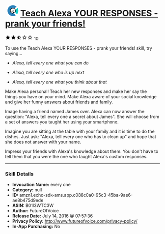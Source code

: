 # &nbsp;<img src="skill_icon" alt="Teach Alexa YOUR RESPONSES - prank your friends! icon" width="36"> [Teach Alexa YOUR RESPONSES - prank your friends!](http://alexa.amazon.com/#skills/amzn1.echo-sdk-ams.app.c088c0a0-95c3-45ba-9ae6-ae8b475d9ede)
![2.7 stars](../../images/ic_star_black_18dp_1x.png)![2.7 stars](../../images/ic_star_black_18dp_1x.png)![2.7 stars](../../images/ic_star_half_black_18dp_1x.png)![2.7 stars](../../images/ic_star_border_black_18dp_1x.png)![2.7 stars](../../images/ic_star_border_black_18dp_1x.png) 10

To use the Teach Alexa YOUR RESPONSES - prank your friends! skill, try saying...

* *Alexa, tell every one what you can do*

* *Alexa, tell every one who is up next*

* *Alexa, tell every one what you think about that*

Make Alexa personal! Teach her new responses and make her say the things you have on your mind. Make Alexa aware of your social knowledge and give her funny answers about friends and family. 
 
Image having a friend named James over. Alexa can now answer the question: "Alexa, tell every one a secret about James". She will choose from a set of answers you taught her using your smartphone. 
 
Imagine you are sitting at the table with your family and it is time to do the dishes. Just ask: "Alexa, tell every one who has to clean up"  and hope that she does not answer with your name.  
 
Impress your friends with Alexa's knowledge about them. You don't have to tell them that you were the one who taught Alexa's custom responses.

***

### Skill Details

* **Invocation Name:** every one
* **Category:** null
* **ID:** amzn1.echo-sdk-ams.app.c088c0a0-95c3-45ba-9ae6-ae8b475d9ede
* **ASIN:** B01I3WTC3W
* **Author:** FutureOfVoice
* **Release Date:** July 14, 2016 @ 07:57:36
* **Privacy Policy:** http://www.futureofvoice.com/privacy-policy/
* **In-App Purchasing:** No
